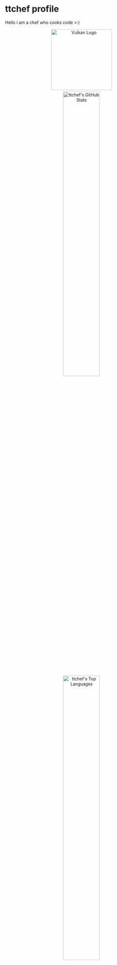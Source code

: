 
# ttchef profile

Hello i am a chef who cooks code >:)

<div align="center">
  <a href="https://vulkan.lunarg.com/sdk/home" target="_blank">
    <img src="https://vulkan.lunarg.com/img/vulkan/vulkan-red.svg"
         alt="Vulkan Logo"
         width="200" /> </a>
</div>

<div align="center">
  <a href="https://github.com/ttchef">
    <img src="https://github-readme-stats.vercel.app/api?username=ttchef&hide_title=false&hide_rank=false&show_icons=true&include_all_commits=true&count_private=true&disable_animations=false&theme=dracula&locale=en&hide_border=false"
         alt="ttchef's GitHub Stats"
         style="width: 49%; display: inline-block; vertical-align: top; margin: 1%;" />
  </a>

  <a href="https://github.com/ttchef">
    <img src="https://github-readme-stats.vercel.app/api/top-langs/?username=ttchef&layout=compact&theme=dracula&hide_title=false"
         alt="ttchef's Top Languages"
         style="width: 49%; display: inline-block; vertical-align: top; margin: 1%;" />
  </a>
</div>
